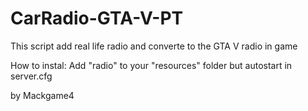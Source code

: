# CarRadio-GTA-V-PT
This script add real life radio and converte to the GTA V radio in game

How to instal:
Add "radio" to your "resources" folder
but autostart in server.cfg

by Mackgame4
